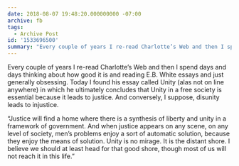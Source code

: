 ```yaml
---
date: 2018-08-07 19:48:20.000000000 -07:00
archive: fb
tags: 
  - Archive Post
id: '1533696500'
summary: "Every couple of years I re-read Charlotte’s Web and then I spend days and days thinking about how good it is and reading E.B. White essays and just generally obsessing. Today I found his essay called Unity."
---
```


Every couple of years I re-read Charlotte’s Web and then I spend days and days thinking about how good it is and reading E.B. White essays and just generally obsessing. Today I found his essay called Unity (alas not on line anywhere) in which he ultimately concludes that Unity in a free society is essential because it leads to justice. And conversely, I suppose, disunity leads to injustice.

“Justice will find a home where there is a synthesis of liberty and unity in a framework of government. And when justice appears on any scene, on any level of society, men’s problems enjoy a sort of automatic solution, because they enjoy the means of solution. Unity is no mirage. It is the distant shore. I believe we should at least head for that good shore, though most of us will not reach it in this life.”

